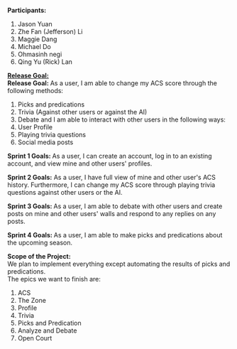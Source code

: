 <b>Participants:</b>
1. Jason Yuan
2. Zhe Fan (Jefferson) Li
3. Maggie Dang
4. Michael Do
5. Ohmasinh negi
6. Qing Yu (Rick) Lan

<b> <ins> Release Goal: </ins> </b><br>
<b> Release Goal: </b> As a user, I am able to change my ACS score through the following methods:
1. Picks and predications
2. Trivia (Against other users or against the AI)
3. Debate
and I am able to interact with other users in the following ways:
1. User Profile
2. Playing trivia questions
3. Social media posts <br>

<b> Sprint 1 Goals: </b> As a user, I can create an account, log in to an existing account, and view mine and other users' profiles. <br>

<b> Sprint 2 Goals:</b> As a user, I have full view of mine and other user's ACS history. Furthermore, I can change my ACS score through playing trivia questions against other users or the AI. <br>

<b> Sprint 3 Goals: </b> As a user, I am able to debate with other users and create posts on mine and other users' walls and respond to any replies on any posts.

<b> Sprint 4 Goals: </b> As a user, I am able to make picks and predications about the upcoming season.

<b>Scope of the Project:</b><br>
We plan to implement everything except automating the results of picks and predications. </br>
The epics we want to finish are:
1. ACS
2. The Zone
3. Profile
4. Trivia
5. Picks and Predication
6. Analyze and Debate
7. Open Court
